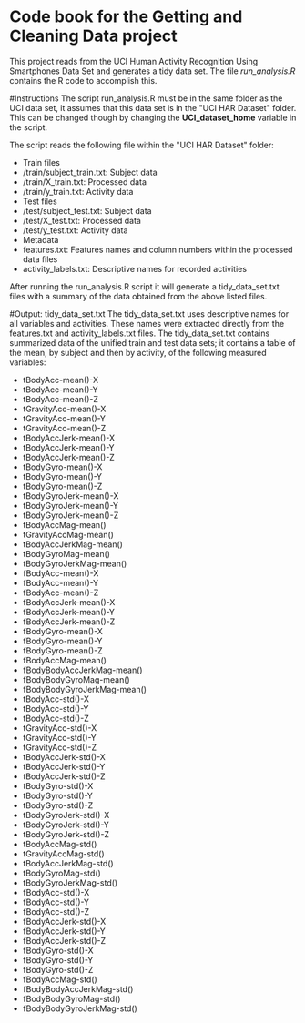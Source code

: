 # Code book for the Getting and Cleaning Data project
This project reads from the UCI Human Activity Recognition Using Smartphones Data Set and generates a tidy data set. The file *run_analysis.R* contains the R code to accomplish this.

#Instructions
The script run_analysis.R must be in the same folder as the UCI data set, it assumes that this data set is in the "UCI HAR Dataset" folder. This can be changed though by
changing the **UCI_dataset_home** variable in the script.

The script reads the following file within the "UCI HAR Dataset" folder:
* Train files
 * /train/subject_train.txt: Subject data
 * /train/X_train.txt: Processed data
 * /train/y_train.txt: Activity data
* Test files
 * /test/subject_test.txt: Subject data
 * /test/X_test.txt: Processed data
 * /test/y_test.txt: Activity data
* Metadata
 * features.txt: Features names and column numbers within the processed data files
 * activity_labels.txt: Descriptive names for recorded activities

After running the run_analysis.R script it will generate a tidy_data_set.txt files with a summary of the data obtained from the above listed files.

#Output: tidy_data_set.txt
The tidy_data_set.txt uses descriptive names for all variables and activities. These names were extracted directly from the features.txt and activity_labels.txt files. The tidy_data_set.txt contains summarized data of the unified train and test data sets; it contains a table of the mean, by subject and then by activity, of the following measured variables:
* tBodyAcc-mean()-X
* tBodyAcc-mean()-Y
* tBodyAcc-mean()-Z
* tGravityAcc-mean()-X
* tGravityAcc-mean()-Y
* tGravityAcc-mean()-Z
* tBodyAccJerk-mean()-X
* tBodyAccJerk-mean()-Y
* tBodyAccJerk-mean()-Z
* tBodyGyro-mean()-X
* tBodyGyro-mean()-Y
* tBodyGyro-mean()-Z
* tBodyGyroJerk-mean()-X
* tBodyGyroJerk-mean()-Y
* tBodyGyroJerk-mean()-Z
* tBodyAccMag-mean()
* tGravityAccMag-mean()
* tBodyAccJerkMag-mean()
* tBodyGyroMag-mean()
* tBodyGyroJerkMag-mean()
* fBodyAcc-mean()-X
* fBodyAcc-mean()-Y
* fBodyAcc-mean()-Z
* fBodyAccJerk-mean()-X
* fBodyAccJerk-mean()-Y
* fBodyAccJerk-mean()-Z
* fBodyGyro-mean()-X
* fBodyGyro-mean()-Y
* fBodyGyro-mean()-Z
* fBodyAccMag-mean()
* fBodyBodyAccJerkMag-mean()
* fBodyBodyGyroMag-mean()
* fBodyBodyGyroJerkMag-mean()
* tBodyAcc-std()-X
* tBodyAcc-std()-Y
* tBodyAcc-std()-Z
* tGravityAcc-std()-X
* tGravityAcc-std()-Y
* tGravityAcc-std()-Z
* tBodyAccJerk-std()-X
* tBodyAccJerk-std()-Y
* tBodyAccJerk-std()-Z
* tBodyGyro-std()-X
* tBodyGyro-std()-Y
* tBodyGyro-std()-Z
* tBodyGyroJerk-std()-X
* tBodyGyroJerk-std()-Y
* tBodyGyroJerk-std()-Z
* tBodyAccMag-std()
* tGravityAccMag-std()
* tBodyAccJerkMag-std()
* tBodyGyroMag-std()
* tBodyGyroJerkMag-std()
* fBodyAcc-std()-X
* fBodyAcc-std()-Y
* fBodyAcc-std()-Z
* fBodyAccJerk-std()-X
* fBodyAccJerk-std()-Y
* fBodyAccJerk-std()-Z
* fBodyGyro-std()-X
* fBodyGyro-std()-Y
* fBodyGyro-std()-Z
* fBodyAccMag-std()
* fBodyBodyAccJerkMag-std()
* fBodyBodyGyroMag-std()
* fBodyBodyGyroJerkMag-std()
